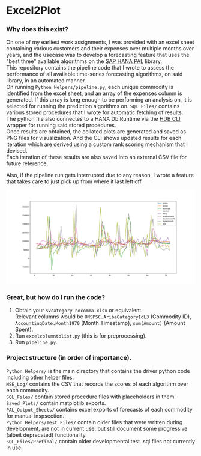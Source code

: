 # Excel2Plot

### Why does this exist?
On one of my earliest work assignments, I was provided with an excel sheet containing various customers and their expenses over multiple months over years, and the usecase was to develop a forecasting feature that uses the "best three" available algorithms on the [SAP HANA PAL](https://help.sap.com/viewer/2cfbc5cf2bc14f028cfbe2a2bba60a50/2.0.03/en-US/c9eeed704f3f4ec39441434db8a874ad.html) library.  
This repository contains the pipeline code that I wrote to assess the performance of all available time-series forecasting algorithms, on said library, in an automated manner.  
On running `Python Helpers/pipeline.py`, each unique commodity is identified from the excel sheet, and an array of the expenses column is generated. If this array is long enough to be performing an analysis on, it is selected for running the prediction algorithms on. `SQL Files/` contains various stored procedures that I wrote for automatic fetching of results.  
The python file also connectes to a HANA Db Runtime via the [HDB CLI](https://pypi.org/project/hdbcli) wrapper for running said stored procedures.  
Once results are obtained, the collated plots are generated and saved as PNG files for visualization. And the CLI shows updated results for each iteration which are derived using a custom rank scoring mechanism that I devised.  
Each iteration of these results are also saved into an external CSV file for future reference.  
  
Also, if the pipeline run gets interrupted due to any reason, I wrote a feature that takes care to just pick up from where it last left off.  

![alt text][Example of a plot]

[Example of a plot]: SavedPlots/Figure_1_New.png "Sample image of what a comparison plot looks like."

### Great, but how do I run the code?

1. Obtain your `svcategory-nocomma.xlsx` or equivalent.  
Relevant columns would be `UNSPSC.AribaCategoryIdL3` (Commodity ID), `AccountingDate.Month1970` (Month Timestamp), `sum(Amount)` (Amount Spent).  
2. Run `excelcolumntolist.py` (this is for preprocessing).
3. Run `pipeline.py`.  

### Project structure (in order of importance).
`Python_Helpers/` is the main directory that contains the driver python code including other helper files.  
`MSE_Log/` contains the CSV that records the scores of each algorithm over each commodity.  
`SQL_Files/` contain stored procedure files with placeholders in them.  
`Saved_Plots/` contain matplotlib exports.  
`PAL_Output_Sheets/` contains excel exports of forecasts of each commodity for manual inspsection.  
`Python_Helpers/Test_Files/` contain older files that were written during development, are not in current use, but still document some progressive (albeit deprecated) functionality.  
`SQL_Files/Prefinal/` contain older developmental test .sql files not currently in use.  